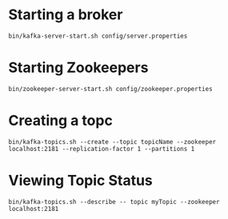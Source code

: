 # Starting a broker

```console
bin/kafka-server-start.sh config/server.properties 
```

# Starting Zookeepers 

```console
bin/zookeeper-server-start.sh config/zookeeper.properties
```

# Creating a topc
```console
bin/kafka-topics.sh --create --topic topicName --zookeeper localhost:2181 --replication-factor 1 --partitions 1
```

# Viewing Topic Status

```console
bin/kafka-topics.sh --describe -- topic myTopic --zookeeper localhost:2181
```


